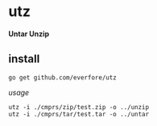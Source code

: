#	utz

**Untar Unzip**

##	install

	go get github.com/everfore/utz

_usage_

	utz -i ./cmprs/zip/test.zip -o ../unzip
	utz -i ./cmprs/tar/test.tar -o ../untar